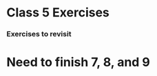# Class 5 Exercises

### Exercises to revisit

Need to finish 7, 8, and 9
==========================